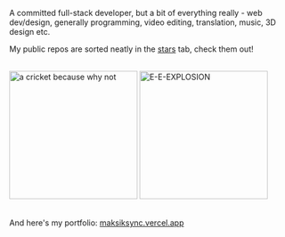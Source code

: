 A committed full-stack developer, but a bit of everything really - web dev/design, generally programming, video editing, translation, music, 3D design etc.

My public repos are sorted neatly in the [stars](https://github.com/maksiksq?tab=stars) tab, check them out!<br><br>

<div float="left">
  <img src="https://ik.imagekit.io/maksiks/cricket7slippers.png" width="230" alt="a cricket because why not"/>
  <img src="https://ik.imagekit.io/maksiks/5415961508833260773.jpg" width="230" alt="E-E-EXPLOSION"/>
</div><br>

And here's my portfolio:
[maksiksync.vercel.app](https://maksiksync.vercel.app/) 

